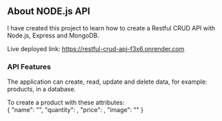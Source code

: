 ## About NODE.js API

I have created this project to learn how to create a Restful CRUD API with Node.js, Express and MongoDB.

Live deployed link: https://restful-crud-api-f3x6.onrender.com

### API Features

The application can create, read, update and delete data, for example: products, in a database. <br />

To create a product with these attributes: <br/>
{
	"name": "",
	"quantity": ,
	"price": ,
	"image": ""
}
